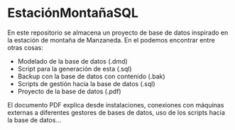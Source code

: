 # EstaciónMontañaSQL
En este repositorio se almacena un proyecto de base de datos inspirado en la estación de montaña de Manzaneda.
En el podemos encontrar entre otras cosas:
- Modelado de la base de datos (.dmd)
- Script para la generación de esta (.sql)
- Backup con la base de datos con contenido (.bak)
- Scripts de gestión hacia la base de datos (.sql)
- Proyecto de la base de datos (.pdf)

El documento PDF explica desde instalaciones, conexiones con máquinas externas a diferentes gestores de bases de datos,  uso de los scripts hacia la base de datos...


